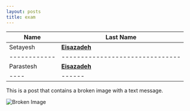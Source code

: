 ```yaml
---
layout: posts
title: exam
---
```



|**Name**| **Last Name**                 |
|------------|-------------------------------|
|Setayesh| **<a href="/ds98/">Eisazadeh</a>** |
|------------|-------------------------------|
|Parastesh| **<a href="/ds98/">Eisazadeh</a>** |
|----|------|--------------------------------|



This is a post that contains a broken image with a text message.

<img src="/assets/images/nonexistent-image.jpg" 
     alt="Broken Image" 
     onerror="this.onerror=null; this.style.display='none'; this.nextElementSibling.style.display='block';">
<p style="display:none;">This image is missing, but here's a text placeholder instead.</p>


